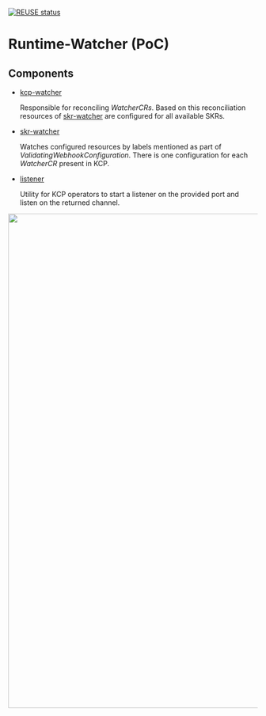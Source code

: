 [![REUSE status](https://api.reuse.software/badge/github.com/kyma-project/runtime-watcher)](https://api.reuse.software/info/github.com/kyma-project/runtime-watcher)

# Runtime-Watcher (PoC)

## Components

* [kcp-watcher](https://github.com/kyma-project/lifecycle-manager/blob/main/operator/api/v1alpha1/watcher_types.go)
  
    Responsible for reconciling _WatcherCRs_. Based on this reconciliation resources of [skr-watcher](./skr) are configured for all available SKRs.


* [skr-watcher](./skr)
  
    Watches configured resources by labels mentioned as part of _ValidatingWebhookConfiguration_. There is one configuration for each _WatcherCR_ present in KCP.


* [listener](./listener)

    Utility for KCP operators to start a listener on the provided port and listen on the returned channel.
    

<img src="./docs/assets/runtime-watcher.svg" width="1000">

